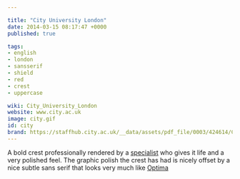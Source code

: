 ```yaml
---

title: "City University London"
date: 2014-03-15 08:17:47 +0000
published: true

tags:
- english
- london
- sansserif
- shield
- red
- crest
- uppercase

wiki: City_University_London
website: www.city.ac.uk
image: city.gif
id: city
brand: https://staffhub.city.ac.uk/__data/assets/pdf_file/0003/424614/City-UoL-brand-guidelines-September-2016.pdf
---
```


A bold crest professionally rendered by a [specialist](http://www.epicicons.com/detail.php?c=8&i=193) who gives it life and a very polished feel. The graphic polish the crest has had is nicely offset by a nice subtle sans serif that looks very much like [Optima](http://www.fonts.com/font/linotype/optima)
